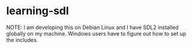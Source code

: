 # learning-sdl

NOTE:
  I am developing this on Debian Linux and I have SDL2 installed globally on my machine. Windows users have to figure out how to      set up the includes.
